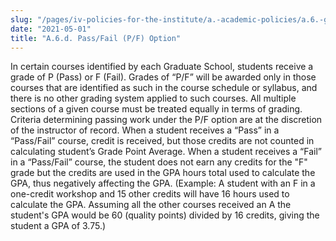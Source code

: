 ```yaml
---
slug: "/pages/iv-policies-for-the-institute/a.-academic-policies/a.6.-grades-credits-and-academic-policies/a.6.d.-pass-fail-p-f-option"
date: "2021-05-01"
title: "A.6.d. Pass/Fail (P/F) Option"
---
```


In certain courses identified by each Graduate School, students receive a grade of P (Pass) or F (Fail). Grades of “P/F” will be awarded only in those courses that are identified as such in the course schedule or syllabus, and there is no other grading system applied to such courses. All multiple sections of a given course must be treated equally in terms of grading. Criteria determining passing work under the P/F option are at the discretion of the instructor of record. When a student receives a “Pass” in a “Pass/Fail” course, credit is received, but those credits are not counted in calculating student’s Grade Point Average. When a student receives a “Fail” in a “Pass/Fail” course, the student does not earn any credits for the "F" grade but the credits are used in the GPA hours total used to calculate the GPA, thus negatively affecting the GPA. (Example: A student with an F in a one-credit workshop and 15 other credits will have 16 hours used to calculate the GPA. Assuming all the other courses received an A the student's GPA would be 60 (quality points) divided by 16 credits, giving the student a GPA of 3.75.)
